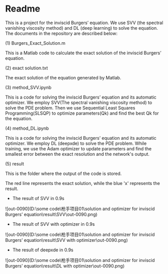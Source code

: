 # Readme

This is a project for the inviscid Burgers’ equation. We use SVV (the spectral vanishing viscosity method) and DL (deep learning) to solve the equation. The documents in the repository are described below:

(1) Burgers_Exact_Solution.m

This is a Matlab code to calculate the exact solution of the inviscid Burgers’ equation.

(2) exact solution.txt

The exact solution of the equation generated by Matlab.

(3) method_SVV.ipynb

This is a code for solving the inviscid Burgers’ equation and its automatic optimizer. We employ SVV(The spectral vanishing viscosity method) to solve the PDE problem. Then we use Sequential Least Squares Programming(SLSQP) to optimize parameters(Qk) and find the best Qk for the equation. 

(4) method_DL.ipynb

This is a code for solving the inviscid Burgers’ equation and its automatic optimizer. We employ DL (deepxde) to solve the PDE problem. While training, we use the Adam optimizer to update parameters and find the smallest error between the exact resolution and the network's output.

(5) result

This is the folder where the output of the code is stored.



The red line represents the exact solution, while the blue 'x' represents the result.

- The result of SVV in 0.9s

![out-0090](D:\some code\枪手项目01\solution and optimizer for  inviscid Burgers’ equation\result\SVV\out-0090.png)

- The result of SVV with optimizer in 0.9s

![out-0090](D:\some code\枪手项目01\solution and optimizer for  inviscid Burgers’ equation\result\SVV with optimizer\out-0090.png)

- The result of deepxde in 0.9s

![out-0090](D:\some code\枪手项目01\solution and optimizer for  inviscid Burgers’ equation\result\DL with optimizer\out-0090.png)